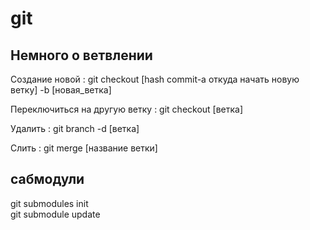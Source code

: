 # git

## Немного о ветвлении
Создание новой : git checkout [hash commit-а откуда начать новую ветку] -b [новая_ветка]

Переключиться на другую ветку : git checkout [ветка]

Удалить : git branch -d [ветка]

Слить : git merge [название ветки]

## сабмодули 
git submodules init   
git submodule update  



